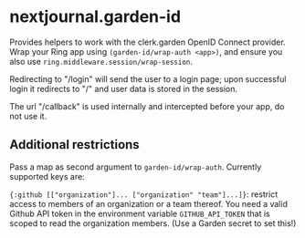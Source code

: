 # nextjournal.garden-id

Provides helpers to work with the clerk.garden OpenID Connect provider.
Wrap your Ring app using `(garden-id/wrap-auth <app>)`, and ensure you also
use `ring.middleware.session/wrap-session`.

Redirecting to "/login" will send the user to a login page; upon
successful login it redirects to "/" and user data is stored in the
session.

The url "/callback" is used internally and intercepted before your app,
do not use it.

## Additional restrictions

Pass a map as second argument to `garden-id/wrap-auth`.
Currently supported keys are:

`{:github [["organization"]... ["organization" "team"]...]}`:
restrict access to members of an organization or a team thereof.
You need a valid Github API token in the environment variable
`GITHUB_API_TOKEN` that is scoped to read the organization members.
(Use a Garden secret to set this!)
